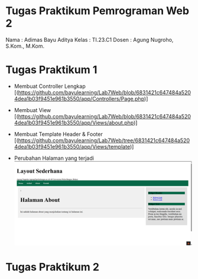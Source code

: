 # Tugas Praktikum Pemrograman Web 2

Nama : Adimas Bayu Aditya
Kelas : TI.23.C1
Dosen : Agung Nugroho, S.Kom., M.Kom.

# Tugas Praktikum 1

- Membuat Controller Lengkap
  [(https://github.com/bayulearning/Lab7Web/blob/6831421c647484a5204dea1b03f9451e961b3550/app/Controllers/Page.php)]

- Membuat View
  [(https://github.com/bayulearning/Lab7Web/blob/6831421c647484a5204dea1b03f9451e961b3550/app/Views/about.php)]

- Membuat Template Header & Footer
  [(https://github.com/bayulearning/Lab7Web/tree/6831421c647484a5204dea1b03f9451e961b3550/app/Views/template)]

- Perubahan Halaman yang terjadi
  ![alt text](image.png)

# Tugas Praktikum 2
